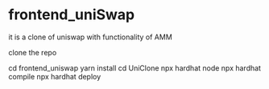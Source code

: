 # frontend_uniSwap

it is a clone of uniswap with functionality of AMM

clone the repo

cd frontend_uniswap
yarn install
cd UniClone
npx hardhat node
npx hardhat compile
npx hardhat deploy 
